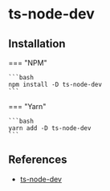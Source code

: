 # ts-node-dev

## Installation

=== "NPM"

    ```bash
    npm install -D ts-node-dev
    ```

=== "Yarn"

    ```bash
    yarn add -D ts-node-dev
    ```

## References

- [ts-node-dev](https://github.com/whitecolor/ts-node-dev)

